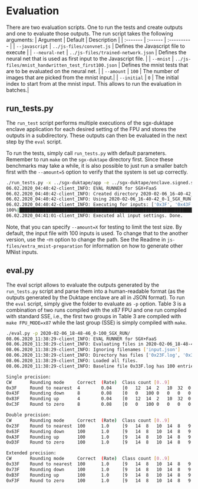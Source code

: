 # Evaluation

There are two evaluation scripts. One to run the tests and create outputs and one to evaluate those outputs. The run script takes the following arguments:
| Argument | Default | Description |
| :------- | :------ | :---------- |
| `--javascript` | `../js-files/convnet.js` | Defines the Javascript file to execute |
| `--neural-net` | `../js-files/trained-network.json` | Defines the neural net that is used as first input to the Javascript file. |
| `--mnist` | `../js-files/mnist_handwritten_test_first100.json` | Defines the mnist tests that are to be evaluated on the neural net. |
| `--amount` | `100` | The number of images that are picked from the mnist input.|
| `--initial` | `0` | The initial index to start from at the mnist input. This allows to run the evaluation in batches.|

## run_tests.py
The `run_test` script performs multiple executions of the sgx-duktape enclave application for each desired setting of the FPU and stores the outputs in a subdirectory. These outputs can then be evaluated in the next step by the `eval` script.

To run the tests, simply call `run_tests.py` with default parameters. Remember to run `make` on the `sgx-duktape` directory first. Since these benchmarks may take a while, it is also possible to just run a smaller batch first with the `--amount=5` option to verify that the system is set up correctly.

```bash
./run_tests.py -x ../sgx-duktape/app -e ../sgx-duktape/enclave.signed.so
06.02.2020_04:40:42-client_INFO: EVAL RUNNER for SGX+FaaS
06.02.2020_04:40:42-client_INFO: Created directory 2020-02-06_16-40-42_0-1_SGX_RUN
06.02.2020_04:40:42-client_INFO: Using 2020-02-06_16-40-42_0-1_SGX_RUN as base directory for outputs
06.02.2020_04:40:42-client_INFO: Executing for inputs: ['0x3F', '0x43F', '0x83F', '0xC3F', '0x23F', '0x63F', '0xA3F', '0xD3F', '0x33F', '0x73F', '0xB3F', '0xF3F']
100%|█████████████████████████████████████████████████████████████████████████████████████████████████████████████████████████████████████████████████████████████████████████████████████████████████████████| 12/12 [00:18<00:00,  1.54s/it]
06.02.2020_04:41:01-client_INFO: Executed all input settings. Done.
```

Note, that you can specify `--amount=X` for testing to limit the test size.
By default, the input file with 100 inputs is used. To change that to the another version, use the -m option to change the path. See the Readme in `js-files/extra_mnist-preparation` for information on how to generate other MNist inputs.

## eval.py
The eval script allows to evaluate the outputs generated by the `run_tests.py` script and parse them into a human-readable format (as the outputs generated by the Duktape enclave are all in JSON format). To run the `eval` script, simply give the folder to evaluate as `-p` option. Table 3 is a combination of two runs compiled with the x87 FPU and one run compiled with standard SSE, i.e., the first two groups in Table 3 are compiled with `make FPU_MODE=x87` while the last group (SSE) is simply compiled with `make`.

```bash
./eval.py -p 2020-02-06_18-48-46_0-100_SGX_RUN/
08.06.2020_11:38:29-client_INFO: EVAL RUNNER for SGX+FaaS
08.06.2020_11:38:29-client_INFO: Evaluating files in 2020-02-06_18-48-46_0-100_SGX_RUN
08.06.2020_11:38:29-client_INFO: Ignoring filenames ['input.json']
08.06.2020_11:38:29-client_INFO: Directory has files ['0x23F.log', '0x3F.log', '0x73F.log', '0x43F.log', '0xC3F.log', '0x63F.log', '0xB3F.log', '0xF3F.log', '0xD3F.log', '0xA3F.log', '0x83F.log', '0x33F.log']
08.06.2020_11:38:29-client_INFO: Loaded all files.
08.06.2020_11:38:29-client_INFO: Baseline file 0x33F.log has 100 entries.

Single precision:
CW       Rounding mode     Correct  (Rate)  Class count [0..9]                         Class count difference to baseline [0..9]  Average error                 
0x3F     Round to nearest  4        0.04    [0   12  14  2   10  32  0   30  0   0  ]  [9   2   6   8   4   24  9   16  3   11 ]  0.1760464665270884            
0x43F    Rounding down     8        0.08    [0   0   100 0   0   0   0   0   0   0  ]  [9   14  92  10  14  8   9   14  3   11 ]  0.16796397173637959           
0x83F    Rounding up       4        0.04    [0   12  14  2   10  32  0   30  0   0  ]  [9   2   6   8   4   24  9   16  3   11 ]  0.17604643409291074           
0xC3F    Round to zero     8        0.08    [0   0   100 0   0   0   0   0   0   0  ]  [9   14  92  10  14  8   9   14  3   11 ]  0.1679638755214444            

Double precision:
CW       Rounding mode     Correct  (Rate)  Class count [0..9]                         Class count difference to baseline [0..9]  Average error                 
0x23F    Round to nearest  100      1.0     [9   14  8   10  14  8   9   14  3   11 ]  [0   0   0   0   0   0   0   0   0   0  ]  5.544063573839891e-19         
0x63F    Rounding down     100      1.0     [9   14  8   10  14  8   9   14  3   11 ]  [0   0   0   0   0   0   0   0   0   0  ]  3.3060928102801804e-16        
0xA3F    Rounding up       100      1.0     [9   14  8   10  14  8   9   14  3   11 ]  [0   0   0   0   0   0   0   0   0   0  ]  3.146463688030549e-16         
0xD3F    Round to zero     100      1.0     [9   14  8   10  14  8   9   14  3   11 ]  [0   0   0   0   0   0   0   0   0   0  ]  5.238370318766717e-16         

Extended precision:
CW       Rounding mode     Correct  (Rate)  Class count [0..9]                         Class count difference to baseline [0..9]  Average error                 
0x33F    Round to nearest  100      1.0     [9   14  8   10  14  8   9   14  3   11 ]  [0   0   0   0   0   0   0   0   0   0  ]  0.0                           
0x73F    Rounding down     100      1.0     [9   14  8   10  14  8   9   14  3   11 ]  [0   0   0   0   0   0   0   0   0   0  ]  3.3060928102801804e-16        
0xB3F    Rounding up       100      1.0     [9   14  8   10  14  8   9   14  3   11 ]  [0   0   0   0   0   0   0   0   0   0  ]  3.146463688030549e-16         
0xF3F    Round to zero     100      1.0     [9   14  8   10  14  8   9   14  3   11 ]  [0   0   0   0   0   0   0   0   0   0  ]  5.238370318766717e-16
```